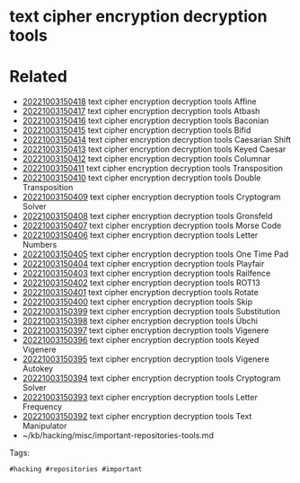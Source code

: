 # text cipher encryption decryption tools

# Related

- [20221003150418](/zet/20221003150418/README.md) text cipher encryption decryption tools Affine
- [20221003150417](/zet/20221003150417/README.md) text cipher encryption decryption tools Atbash
- [20221003150416](/zet/20221003150416/README.md) text cipher encryption decryption tools Baconian
- [20221003150415](/zet/20221003150415/README.md) text cipher encryption decryption tools Bifid
- [20221003150414](/zet/20221003150414/README.md) text cipher encryption decryption tools Caesarian Shift
- [20221003150413](/zet/20221003150413/README.md) text cipher encryption decryption tools Keyed Caesar
- [20221003150412](/zet/20221003150412/README.md) text cipher encryption decryption tools Columnar
- [20221003150411](/zet/20221003150411/README.md) text cipher encryption decryption tools Transposition
- [20221003150410](/zet/20221003150410/README.md) text cipher encryption decryption tools Double Transposition
- [20221003150409](/zet/20221003150409/README.md) text cipher encryption decryption tools Cryptogram Solver
- [20221003150408](/zet/20221003150408/README.md) text cipher encryption decryption tools Gronsfeld
- [20221003150407](/zet/20221003150407/README.md) text cipher encryption decryption tools Morse Code
- [20221003150406](/zet/20221003150406/README.md) text cipher encryption decryption tools Letter Numbers
- [20221003150405](/zet/20221003150405/README.md) text cipher encryption decryption tools One Time Pad
- [20221003150404](/zet/20221003150404/README.md) text cipher encryption decryption tools Playfair
- [20221003150403](/zet/20221003150403/README.md) text cipher encryption decryption tools Railfence
- [20221003150402](/zet/20221003150402/README.md) text cipher encryption decryption tools ROT13
- [20221003150401](/zet/20221003150401/README.md) text cipher encryption decryption tools Rotate
- [20221003150400](/zet/20221003150400/README.md) text cipher encryption decryption tools Skip
- [20221003150399](/zet/20221003150399/README.md) text cipher encryption decryption tools Substitution
- [20221003150398](/zet/20221003150398/README.md) text cipher encryption decryption tools Übchi
- [20221003150397](/zet/20221003150397/README.md) text cipher encryption decryption tools Vigenere
- [20221003150396](/zet/20221003150396/README.md) text cipher encryption decryption tools Keyed Vigenere
- [20221003150395](/zet/20221003150395/README.md) text cipher encryption decryption tools Vigenere Autokey
- [20221003150394](/zet/20221003150394/README.md) text cipher encryption decryption tools Cryptogram Solver
- [20221003150393](/zet/20221003150393/README.md) text cipher encryption decryption tools Letter Frequency
- [20221003150392](/zet/20221003150392/README.md) text cipher encryption decryption tools Text Manipulator
- ~/kb/hacking/misc/important-repositories-tools.md

Tags:

    #hacking #repositories #important 
